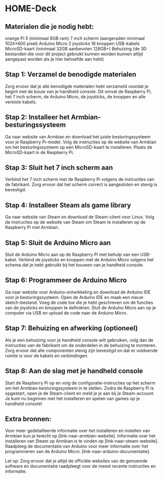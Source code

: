 # HOME-Deck

## Materialen die je nodig hebt:
orange Pi 5 (minimaal 8GB ram)
7 inch scherm (aangeraden minimaal 1024*600 pixel)
Arduino Micro
2 joysticks
16 knoppen
USB-kabels
MicroSD-kaart (minimaal 32GB aanbevolen 128GB+)
Behuizing (de 3D bestanden die voor dit project gebruikt kunnen worden kunnen altijd aangepast worden als je hier behoefde aan hebt)

## Stap 1: Verzamel de benodigde materialen
Zorg ervoor dat je alle benodigde materialen hebt verzameld voordat je begint met de bouw van je handheld console. Dit omvat de Raspberry Pi, het 7 inch scherm, de Arduino Micro, de joysticks, de knoppen en alle vereiste kabels.

## Stap 2: Installeer het Armbian-besturingssysteem
Ga naar website van Armbian en download het juiste besturingssysteem voor je Raspberry Pi-model.
Volg de instructies op de website van Armbian om het besturingssysteem op een MicroSD-kaart te installeren.
Plaats de MicroSD-kaart in de Raspberry Pi.

## Stap 3: Sluit het 7 inch scherm aan
Verbind het 7 inch scherm met de Raspberry Pi volgens de instructies van de fabrikant.
Zorg ervoor dat het scherm correct is aangesloten en stevig is bevestigd.

## Stap 4: Installeer Steam als game library
Ga naar website van Steam en download de Steam-client voor Linux.
Volg de instructies op de website van Steam om Steam te installeren op de Raspberry Pi met Armbian.

## Stap 5: Sluit de Arduino Micro aan
Sluit de Arduino Micro aan op de Raspberry Pi met behulp van een USB-kabel.
Verbind de joysticks en knoppen met de Arduino Micro volgens het schema dat je hebt gebruikt bij het bouwen van je handheld console.

## Stap 6: Programmeer de Arduino Micro
Ga naar website voor Arduino-ontwikkeling en download de Arduino IDE voor je besturingssysteem.
Open de Arduino IDE en maak een nieuw sketch-bestand.
Voeg de code toe die je hebt geschreven om de functies van de joysticks en knoppen te definiëren.
Sluit de Arduino Micro aan op je computer via USB en upload de code naar de Arduino Micro.

## Stap 7: Behuizing en afwerking (optioneel)
Als je een behuizing voor je handheld console wilt gebruiken, volg dan de instructies van de fabrikant om de onderdelen in de behuizing te monteren. Zorg ervoor dat alle componenten stevig zijn bevestigd en dat er voldoende ruimte is voor de kabels en verbindingen.

## Stap 8: Aan de slag met je handheld console
Start de Raspberry Pi op en volg de configuratie-instructies op het scherm om het Armbian-besturingssysteem in te stellen.
Zodra de Raspberry Pi is opgestart, open je de Steam-client en meld je je aan bij je Steam-account.
Je kunt nu beginnen met het installeren en spelen van games op je handheld console!

## Extra bronnen:
Voor meer gedetailleerde informatie over het installeren en instellen van Armbian kun je terecht op [link-naar-armbian-website].
Informatie over het installeren van Steam op Armbian is te vinden op [link-naar-steam-website].
Raadpleeg de documentatie van Arduino voor meer informatie over het programmeren van de Arduino Micro: [link-naar-arduino-documentatie].

Let op: Zorg ervoor dat je altijd de officiële websites van de genoemde software en documentatie raadpleegt voor de meest recente instructies en informatie.
